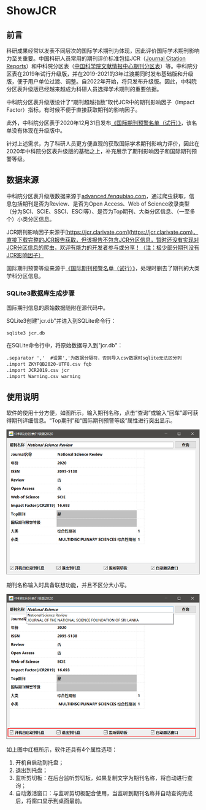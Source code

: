 # ShowJCR

## 前言

科研成果经常以发表不同层次的国际学术期刊为体现，因此评价国际学术期刊影响力至关重要。中国科研人员常用的期刊评价标准包括JCR（[Journal Citation Reports](https://jcr.clarivate.com/)）和中科院分区表（[中国科学院文献情报中心期刊分区表](http://www.fenqubiao.com/)）等。中科院分区表在2019年试行升级版，并在2019-2021的3年过渡期同时发布基础版和升级版，便于用户单位过渡、调整。自2022年开始，将只发布升级版。因此，中科院分区表升级版已经越来越成为科研人员选择学术期刊的重要依据。

中科院分区表升级版设计了“期刊超越指数”取代JCR中的期刊影响因子（Impact Factor）指标，有时候不便于直接获取期刊的影响因子。

此外，中科院分区表于2020年12月31日发布[《国际期刊预警名单（试行）》](https://mp.weixin.qq.com/s/xbyJFtR2lezv6CyRrkxsdA)，该名单没有体现在升级版中。

针对上述需求，为了科研人员更方便直观的获取国际学术期刊影响力评价，因此在2020年中科院分区表升级版的基础之上，补充展示了期刊影响因子和国际期刊预警等级。

## 数据来源

中科院分区表升级版数据来源于[advanced.fenqubiao.com](http://advanced.fenqubiao.com)，通过爬虫获取，信息包括期刊是否为Review、是否为Open Access、Web of Science收录类型（分为SCI、SCIE、SSCI、ESCI等）、是否为Top期刊、大类分区信息、（一至多个）小类分区信息。

JCR期刊影响因子来源于[https://jcr.clarivate.com](https://jcr.clarivate.com)，直接下载完整的JCR报告获取，但该报告不包含JCR分区信息，暂时还没有实现对JCR分区信息的爬虫，欢迎有能力的开发者参与或分享！（注：极少部分期刊没有JCR影响因子）

国际期刊预警等级来源于[《国际期刊预警名单（试行）》](https://mp.weixin.qq.com/s/xbyJFtR2lezv6CyRrkxsdA)，处理时删去了期刊的大类学科分区信息。

### SQLite3数据库生成步骤

国际期刊信息的原始数据随附在源代码中。

SQLite3创建"jcr.db"并进入到SQLite命令行：

```sqlite
sqlite3 jcr.db
```

在SQLite命令行中，将原始数据导入到"jcr.db"：

```sqlite
.separator ','	#设置','为数据分隔符，否则导入csv数据时sqlite无法区分列
.import ZKYFQB2020-UTF8.csv fqb
.import JCR2019.csv jcr
.import Warning.csv warning
```



## 使用说明

软件的使用十分方便，如图所示，输入期刊名称，点击“查询”或输入“回车”即可获得期刊详细信息。“Top期刊”和“国际期刊预警等级”属性进行突出显示。

![image-20210109135105489](README.assets/image-20210109135105489.png)

期刊名称输入时具备联想功能，并且不区分大小写。

![image-20210109140159082](README.assets/image-20210109140159082.png)

如上图中红框所示，软件还具有4个属性选项：

1. 开机自启动到托盘；
2. 退出到托盘；
3. 监听剪切板：在后台监听剪切板，如果复制文字为期刊名称，将自动进行查询；
4. 自动激活窗口：与监听剪切板配合使用，当监听到期刊名称并自动查询完成后，将窗口显示到桌面最前。

